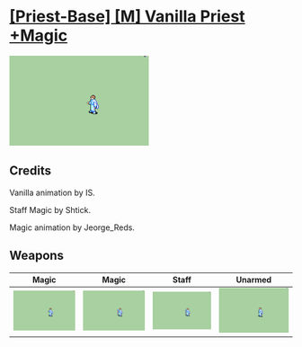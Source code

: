 # [\[Priest-Base\] \[M\] Vanilla Priest +Magic](./)

<img src="./6.%20Magic/Magic_000.png" alt="[Priest-Base] [M] Vanilla Priest +Magic standing" />

## Credits

Vanilla animation by IS.

Staff Magic by Shtick.

Magic animation by Jeorge_Reds.

## Weapons


|Magic |Magic |Staff |Unarmed |
|  :---: | :---: | :---: | :---: |
| <img alt="Magic animation" src="./6.%20Magic/Magic.gif" /> | <img alt="Magic animation" src="./6.%20Magic%20(Staff)/Magic.gif" /> | <img alt="Staff animation" src="./7.%20Staff/Staff.gif" /> | <img alt="Unarmed animation" src="./8.%20Unarmed/Unarmed.gif" /> |
